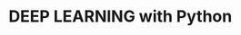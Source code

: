                                                            
# DEEP LEARNING with Python                                         
                                             
                                                                
                                                                          
                                                 
                   
              
